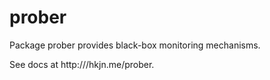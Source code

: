 prober
=====

Package prober provides black-box monitoring mechanisms.

See docs at http:///hkjn.me/prober.
